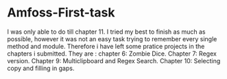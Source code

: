 # Amfoss-First-task
I was only able to do till chapter 11.
I tried my best to finish as much as possible, however it was not an easy task trying to remember every single method and module.
Therefore i have left some pratice projects in the chapters i submitted.
They are :
chapter 6: Zombie Dice.
Chapter 7: Regex version.
Chapter 9: Multiclipboard and Regex Search.
Chapter 10: Selecting copy and filling in gaps.
